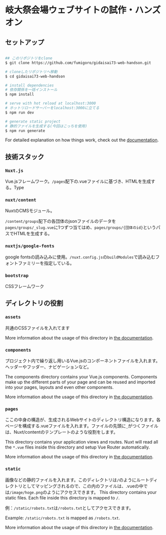 # 岐大祭会場ウェブサイトの試作・ハンズオン

## セットアップ

```bash

## このリポジトリをclone
$ git clone https://github.com/fumigoro/gidaisai73-web-handson.git

# cloneしたリポジトリへ移動
$ cd gidaisai73-web-handson

# install dependencies
# 依存関係を一括インストール
$ npm install

# serve with hot reload at localhost:3000
# ホットリロードサーバーをlocalhost:3000に立てる
$ npm run dev

# generate static project
# 静的ファイルを生成する(今回はこっちを使用)
$ npm run generate
```

For detailed explanation on how things work, check out the [documentation](https://nuxtjs.org).

## 技術スタック

### `Nuxt.js`

Vue.jsフレームワーク。`/pages`配下の.vueファイルに基づき、HTMLを生成する。Type

### `nuxt/content`

NuxtのCMSモジュール。

`/content/groups`配下の各団体のjsonファイルのデータを`pages/groups/_slug.vue`に1つずつ当てはめ、`pages/groups/{団体のid}`というパスでHTMLを生成する。

### `nuxtjs/google-fonts`

google fontsの読み込みに使用。`/nuxt.config.js`の`buildModules`で読み込むフォントファミリーを指定している。

### `bootstrap`

CSSフレームワーク

## ディレクトリの役割

### `assets`

共通のCSSファイルを入れてます

More information about the usage of this directory in [the documentation](https://nuxtjs.org/docs/2.x/directory-structure/assets).

### `components`


プロジェクト内で繰り返し用いるVue.jsのコンポーネントファイルを入れます。ヘッダーやフッダー、ナビゲーションなど。

The components directory contains your Vue.js components. Components make up the different parts of your page and can be reused and imported into your pages, layouts and even other components.

More information about the usage of this directory in [the documentation](https://nuxtjs.org/docs/2.x/directory-structure/components).

### `pages`

ここの中身の構造が、生成されるWebサイトのディレクトリ構造になります。各ページを構成する.vueファイルを入れます。ファイルの先頭に`_`がつくファイルは、Nuxt/contentのテンプレートのような役割をします。

This directory contains your application views and routes. Nuxt will read all the `*.vue` files inside this directory and setup Vue Router automatically.

More information about the usage of this directory in [the documentation](https://nuxtjs.org/docs/2.x/get-started/routing).


### `static`

画像などの静的ファイルを入れます。このディレクトリは`/`のようにルートディレクトリとしてマッピングされるので、この内のファイルは、.vueの中では`/image/hoge.png`のようにアクセスできます。
This directory contains your static files. Each file inside this directory is mapped to `/`.

例：`/static/robots.txt`は`/robots.txt`としてアクセスできます。

Example: `/static/robots.txt` is mapped as `/robots.txt`.

More information about the usage of this directory in [the documentation](https://nuxtjs.org/docs/2.x/directory-structure/static).

